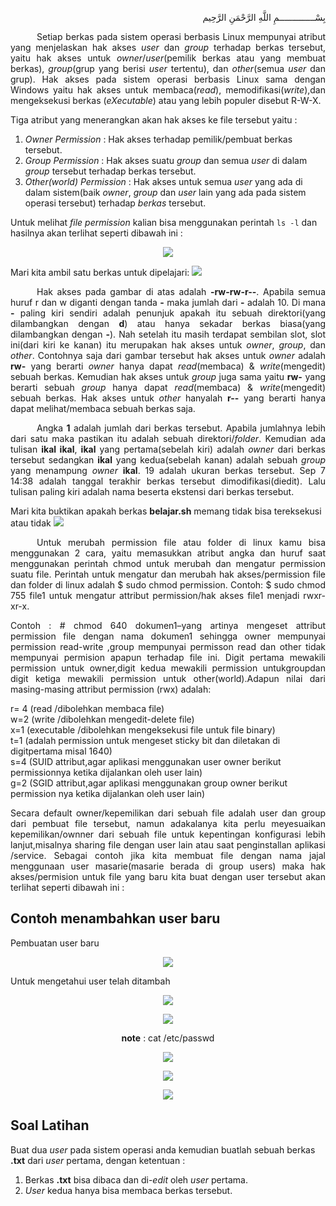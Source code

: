 <p align="right">
بِسْــــــــــــــمِ اللَّهِ الرَّحْمَنِ الرَّحِيم 
</p>
<p align=justify>&emsp;&emsp;&emsp;Setiap berkas pada sistem operasi berbasis Linux mempunyai atribut yang menjelaskan hak akses <i>user</i> dan <i>group</i> terhadap berkas tersebut, yaitu hak akses untuk <i>owner</i>/<i>user</i>(pemilik berkas atau yang membuat berkas), <i>group</i>(grup yang berisi <i>user</i> tertentu), dan <i>other</i>(semua <i>user</i> dan grup). Hak akses pada sistem operasi berbasis Linux sama dengan Windows yaitu hak akses untuk membaca(<i>read</i>), memodifikasi(<i>write</i>),dan mengeksekusi berkas (<i>eXecutable</i>) atau yang lebih populer disebut R-W-X.</p>
Tiga atribut yang menerangkan akan hak akses ke  file tersebut yaitu :<br>

1. <i>Owner Permission</i> : Hak akses terhadap pemilik/pembuat berkas tersebut.<br>
2. <i>Group Permission</i> : Hak akses suatu <i>group</i> dan semua <i>user</i> di dalam <i>group</i> tersebut terhadap berkas tersebut.<br>
3. <i>Other(world) Permission</i> : Hak akses untuk semua <i>user</i> yang ada di dalam sistem(baik <i>owner</i>, <i>group</i> dan <i>user</i> lain yang ada pada sistem operasi tersebut) terhadap <i>berkas</i> tersebut.<br>

Untuk melihat <i>file permission</i> kalian bisa menggunakan perintah ```ls -l``` dan hasilnya akan terlihat seperti dibawah ini :<br>
<p align=center>
<img src="http://i.imgur.com/zo4K1iV.png">
</p>
Mari kita ambil satu berkas untuk dipelajari:
<img src="http://i.imgur.com/izcRPYg.png">
<p align=justify>&emsp;&emsp;&emsp;Hak akses pada gambar di atas adalah <b>-rw-rw-r--</b>. Apabila semua huruf r dan w diganti dengan tanda <b>-</b> maka jumlah dari <b>-</b> adalah 10. Di mana <b>-</b> paling kiri sendiri adalah penunjuk apakah itu sebuah direktori(yang dilambangkan dengan <b>d</b>) atau hanya sekadar berkas biasa(yang dilambangkan dengan <b>-</b>). Nah setelah itu masih terdapat sembilan slot, slot ini(dari kiri ke kanan) itu merupakan hak akses untuk <i>owner</i>, <i>group</i>, dan <i>other</i>. Contohnya saja dari gambar tersebut hak akses untuk <i>owner</i> adalah <b>rw-</b> yang berarti <i>owner</i> hanya dapat <i>read</i>(membaca) & <i>write</i>(mengedit) sebuah berkas. Kemudian hak akses untuk <i>group</i> juga sama yaitu <b>rw-</b> yang berarti sebuah <i>group</i> hanya dapat <i>read</i>(membaca) & <i>write</i>(mengedit) sebuah berkas. Hak akses untuk <i>other</i> hanyalah <b>r--</b> yang berarti hanya dapat melihat/membaca sebuah berkas saja.</p>

<p align=justify>&emsp;&emsp;&emsp;Angka <b>1</b> adalah jumlah dari berkas tersebut. Apabila jumlahnya lebih dari satu maka pastikan itu adalah sebuah direktori/<i>folder</i>. Kemudian ada tulisan <b>ikal ikal</b>, <b>ikal</b> yang pertama(sebelah kiri) adalah <i>owner</i> dari berkas tersebut sedangkan <b>ikal</b> yang kedua(sebelah kanan) adalah sebuah <i>group</i> yang menampung <i>owner</i> <b>ikal</b>. 19 adalah ukuran berkas tersebut. Sep 7 14:38 adalah tanggal terakhir berkas tersebut dimodifikasi(diedit). Lalu tulisan paling kiri adalah nama beserta ekstensi dari berkas tersebut.</p>

Mari kita buktikan apakah berkas <b>belajar.sh</b> memang tidak bisa tereksekusi atau tidak
<img src="http://i.imgur.com/Ch8WoyK.png">
</p>

<p align=justify>&emsp;&emsp;&emsp;Untuk  merubah  permission  file  atau  folder  di  linux  kamu  bisa  menggunakan  2 cara, yaitu  memasukkan  atribut  angka  dan  huruf  saat  menggunakan  perintah  chmod untuk merubah dan mengatur permission suatu file. Perintah  untuk  mengatur  dan merubah  hak  akses/permission  file  dan  folder  di linux adalah $ sudo chmod permission. Contoh: $ sudo chmod 755 file1 untuk mengatur attribut permission/hak akses file1 menjadi rwxr-xr-x.</p>

<p align=justify>Contoh : # chmod 640 dokumen1–yang artinya mengeset attribut permission file  dengan  nama  dokumen1  sehingga  owner  mempunyai  permission  read-write ,group  mempunyai  permisson  read  dan  other  tidak  mempunyai  permision  apapun terhadap file ini. Digit pertama mewakili permission untuk owner,digit kedua mewakili permission untukgroupdan  digit  ketiga  mewakili  permission  untuk other(world).Adapun  nilai dari masing-masing attribut permission (rwx) adalah:</p>

r= 4 (read /dibolehkan membaca file)<br>
w=2 (write /dibolehkan mengedit-delete file)<br>
x=1 (executable /dibolehkan mengeksekusi file untuk file binary)<br>
t=1 (adalah permission untuk mengeset  sticky bit dan diletakan di digitpertama misal 1640)<br>
s=4 (SUID attribut,agar aplikasi menggunakan user owner berikut permissionnya ketika dijalankan oleh user lain)<br>
g=2 (SGID attribut,agar aplikasi menggunakan group owner berikut permission nya ketika dijalankan oleh user lain)

<p align=justify>Secara  default  owner/kepemilikan  dari  sebuah  file  adalah  user  dan  group  dari pembuat file tersebut, namun adakalanya kita perlu meyesuaikan kepemilikan/ownner dari  sebuah  file  untuk  kepentingan  konfigurasi  lebih  lanjut,misalnya  sharing  file dengan user lain atau saat penginstallan aplikasi /service. Sebagai  contoh  jika  kita  membuat  file  dengan  nama jajal menggunaan  user masarie(masarie berada di group users) maka hak akses/permision untuk file yang baru kita buat dengan user tersebut akan terlihat seperti dibawah ini :</p>

## Contoh menambahkan user baru
Pembuatan user baru
<p align="center"><img src="https://i.imgur.com/Yt5i3xF.png"></p>

Untuk mengetahui user telah ditambah
<p align="center"><img src="https://i.postimg.cc/g2YBkdhG/1.png"></p>
<p align="center"><img src="https://i.postimg.cc/Ghrkzh2H/2.png"></p>
<p align="center"><b>note</b> : cat /etc/passwd</p>

<p align="center"><img src="https://i.imgur.com/Q5mSRDM.png"></p>

<p align="center"><img src="http://i.imgur.com/eogPw8X.pngw"></p>

<p align="center"><img src="https://i.imgur.com/Yt5i3xF.png"></p>

## Soal Latihan
Buat dua <i>user</i> pada sistem operasi anda kemudian buatlah sebuah berkas <b>.txt</b> dari <i>user</i> pertama, dengan ketentuan :<br>
1. Berkas <b>.txt</b> bisa dibaca dan di-<i>edit</i> oleh <i>user</i> pertama.<br>
2. <i>User</i> kedua hanya bisa membaca berkas tersebut.
